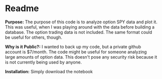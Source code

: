 # Readme
<b>Purpose:</b> The purpose of this code is to analyze option SPY data and plot it. This was useful, when I was playing around with the data before building a database. The option trading data is not included. The same format could be useful for others, though. 

<b>Why is it Public?:</b> I wanted to back up my code, but a private github account is $7/month. The code might be useful for someone analyzing large amounts of option data. This doesn't pose any security risk because it is not currently being used by anyone. 

<b>Installation:</b> Simply download the notebook
